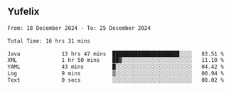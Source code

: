 ## Yufelix

<!--START_SECTION:waka-->

```txt
From: 18 December 2024 - To: 25 December 2024

Total Time: 16 hrs 31 mins

Java             13 hrs 47 mins  █████████████████████░░░░   83.51 %
XML              1 hr 50 mins    ██▓░░░░░░░░░░░░░░░░░░░░░░   11.10 %
YAML             43 mins         █░░░░░░░░░░░░░░░░░░░░░░░░   04.42 %
Log              9 mins          ▒░░░░░░░░░░░░░░░░░░░░░░░░   00.94 %
Text             0 secs          ░░░░░░░░░░░░░░░░░░░░░░░░░   00.02 %
```

<!--END_SECTION:waka-->

